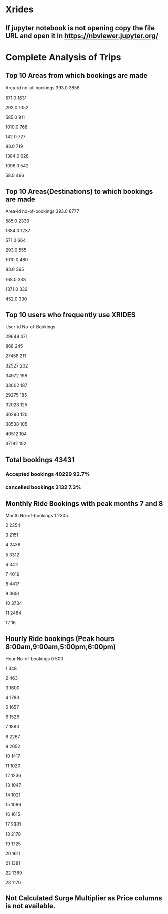 # Xrides
## If jupyter notebook is not opening copy the file URL and open it in https://nbviewer.jupyter.org/

# Complete Analysis of Trips

## Top 10 Areas from which bookings are made
Area-id  no-of-bookings
393.0          3858

571.0              1631
         
293.0              1052

585.0               911

1010.0     768

142.0      727

83.0       719

1384.0     628

1096.0     542

58.0       466

## Top 10 Areas(Destinations) to which bookings are made
Area-id  no-of-bookings
393.0     8777

585.0     2339

1384.0    1237

571.0      664

293.0      555

1010.0     480

83.0       365

168.0      338

1371.0     332

452.0      330

## Top 10 users who frequently use XRIDES 
User-id  No-of-Bookings

29648    471

868      245

27458    211

32527    202

34972    198

33002    187

29275    185

32023    125

30290    120

38538    105

40512    104

37192    102
## Total bookings 43431 
### Accepted bookings 40299 92.7%
### cancelled bookings 3132 7.3%

## Monthly Ride Bookings with peak months 7 and 8
Month  No-of-bookings
1     2305

2     2354

3     2151

4     2439

5     3312

6     3411

7     4019

8     4417

9     3651

10    3734

11    2484

12      16

## Hourly Ride bookings (Peak hours 8:00am,9:00am,5:00pm,6:00pm)
Hour  No-of-bookings
0      500

1      348

2      463

3     1600

4     1783

5     1657

6     1526

7     1890

8     2267

9     2052

10    1417

11    1020

12    1236

13    1047

14    1021

15    1096

16    1615

17    2301

18    2178

19    1725

20    1611

21    1381

22    1389

23    1170

## Not Calculated Surge Multiplier as Price columns is not available.

